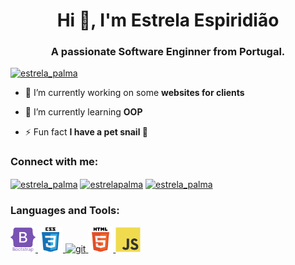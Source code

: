 <h1 align="center">Hi 👋, I'm Estrela Espiridião</h1>
<h3 align="center">A passionate Software Enginner from Portugal.</h3>

<p align="left"> <a href="https://twitter.com/estrela_palma" target="blank"><img src="https://img.shields.io/twitter/follow/estrela_palma?logo=twitter&style=for-the-badge" alt="estrela_palma" /></a> </p>

- 🔭 I’m currently working on some **websites for clients**

- 🌱 I’m currently learning **OOP**

- ⚡ Fun fact **I have a pet snail 🐌**

<h3 align="left">Connect with me:</h3>
<p align="left">
<a href="https://twitter.com/estrela_palma" target="blank"><img align="center" src="https://raw.githubusercontent.com/rahuldkjain/github-profile-readme-generator/master/src/images/icons/Social/twitter.svg" alt="estrela_palma" height="30" width="40" /></a>
<a href="https://linkedin.com/in/estrelapalma" target="blank"><img align="center" src="https://raw.githubusercontent.com/rahuldkjain/github-profile-readme-generator/master/src/images/icons/Social/linked-in-alt.svg" alt="estrelapalma" height="30" width="40" /></a>
<a href="https://instagram.com/estrela_palma" target="blank"><img align="center" src="https://raw.githubusercontent.com/rahuldkjain/github-profile-readme-generator/master/src/images/icons/Social/instagram.svg" alt="estrela_palma" height="30" width="40" /></a>
</p>

<h3 align="left">Languages and Tools:</h3>
<p align="left"> <a href="https://getbootstrap.com" target="_blank" rel="noreferrer"> <img src="https://raw.githubusercontent.com/devicons/devicon/master/icons/bootstrap/bootstrap-plain-wordmark.svg" alt="bootstrap" width="40" height="40"/> </a> <a href="https://www.w3schools.com/css/" target="_blank" rel="noreferrer"> <img src="https://raw.githubusercontent.com/devicons/devicon/master/icons/css3/css3-original-wordmark.svg" alt="css3" width="40" height="40"/> </a> <a href="https://git-scm.com/" target="_blank" rel="noreferrer"> <img src="https://www.vectorlogo.zone/logos/git-scm/git-scm-icon.svg" alt="git" width="40" height="40"/> </a> <a href="https://www.w3.org/html/" target="_blank" rel="noreferrer"> <img src="https://raw.githubusercontent.com/devicons/devicon/master/icons/html5/html5-original-wordmark.svg" alt="html5" width="40" height="40"/> </a> <a href="https://developer.mozilla.org/en-US/docs/Web/JavaScript" target="_blank" rel="noreferrer"> <img src="https://raw.githubusercontent.com/devicons/devicon/master/icons/javascript/javascript-original.svg" alt="javascript" width="40" height="40"/> </a> </p>


